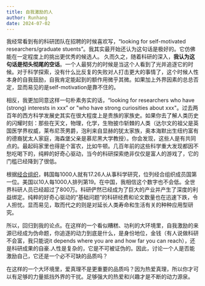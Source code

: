 ```yaml
---
title: 自我激励的人
author: Runhang
date: 2024-07-02
---
```


我经常看到有的科研团队在招聘的时候喜欢写，“looking for self-motivated researchers/graduate stuents”。我其实最开始还认为这句话是极好的。它仿佛能在一定程度上的挑出更优秀的候选人。
久而久之，随着科研的深入，**我认为这句话是彻头彻尾的空话**。一个人最努力的时候是当这个人看到了光并追逐它的时候。对于科学探索，没有什么比反复的失败对人打击更大的事情了，这个时候人性本身的自我鼓励，自我肯定能起到的额作用微乎其微。如果加上外界因素的总总否定，显而易见的是self-motivation是靠不住的。

相反，我更加同意这样一句朴素务实的话，“looking for researchers who have (strong) interests in xxx” or "who have strong curiosities about xxx"。过去两百年的西方科学发展史其实在很大程度上是贵族的家族史。如果你去了解人类历史的闪耀时刻：那些在天文，物理，化学，生物披巾斩棘的人类（达尔文的祖父是英国医学界权威，莱布尼茨男爵，泡利来自显赫的犹太家族，奥本海默出生纽约富有的德裔犹太人家庭，海森堡父亲是慕尼黑大学教授）。你会发现，这些人是有共同点的。最起码家里也得是个富农，比如牛顿。几百年前的这些科学重大发现都因不愁吃喝下的，纯粹的好奇心驱动，当今的科研探索绝非仅仅是富人的游戏了，它的门槛已经降到了很低。

根据[经合组织](https://www.statista.com/statistics/264644/ranking-of-oecd-countries-by-number-of-scientists-and-researchers/)，韩国每1000人就有17.26人从事科学研究，位列经合组织成员国第一位。美国以10人每1000人排列第19。在中国，我相信这个数字也不会低。全世界科研人员已经超过了800万。科研俨然已经成为了巨大的产业并产生了深度的利益绑定。纯粹的好奇心驱动的“基础问题”的科研经费和论文数量也在迅速下跌，令人担忧。显而易见，取而代之的则是对延长人类寿命和生活有关的种种应用型研究。

所以，回归到我的论点。在这样的一个看似糟糕、功利的大环境里，自我激励的来源已经成为伪命题，你追逐的动力到底是什么，是身份地位，金钱（有人说做科研不会富，我只能说it depends where you are and how far you can reach），还是科研成果的自豪.人性是复杂的，它是不可被证伪的。因此，讨论一个人是否能激励自己，它还是一个必不可缺的品质吗？

在这样的一个大环境里，爱真理不是更重要的品质吗？因为热爱真理，所以你才可以有足够的力量抵挡外界的干扰。足够强大的热爱和兴趣才是不断的动力源泉。


